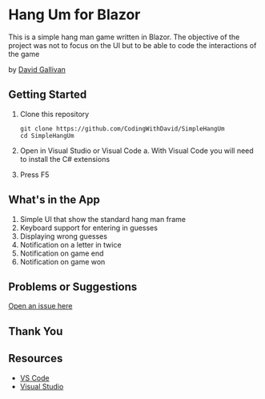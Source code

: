 # Hang Um for Blazor

This is a simple hang man game written in Blazor.  The objective of the project was not to focus on the UI but to be able to code the interactions of the game 

by [David Gallivan](http://twitter.com/CodingwithDavid)



## Getting Started

1. Clone this repository

   ```Command Line
   git clone https://github.com/CodingWithDavid/SimpleHangUm
   cd SimpleHangUm
   ```

1.	Open in Visual Studio or Visual Code
a.	With Visual Code you will need to install the C# extensions
2.	Press F5

## What's in the App

1. Simple UI that show the standard hang man frame
2. Keyboard support for entering in guesses
3. Displaying wrong guesses
4. Notification on a letter in twice
5. Notification on game end
6. Notification on game won



## Problems or Suggestions

[Open an issue here]( https://github.com/CodingWithDavid/SimpleHangUm/issues)

## Thank You


## Resources

- [VS Code](https://code.visualstudio.com)
- [Visual Studio]( https://visualstudio.microsoft.com/)



